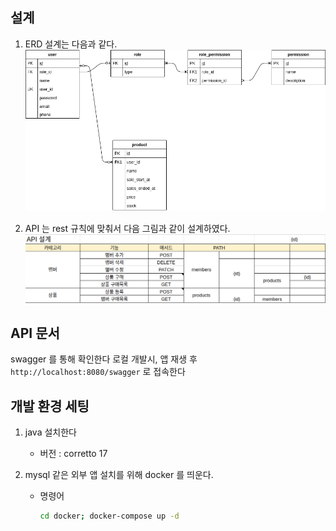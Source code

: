 ## 설계 
1. ERD 설계는 다음과 같다.<br>
   ![erd.png](docs/erd.png)<br>

2. API 는 rest 규칙에 맞춰서 다음 그림과 같이 설계하였다.<br>
   ![rest-api.png](docs/rest-api.png)

## API 문서
swagger 를 통해 확인한다
로컬 개발시, 앱 재생 후 `http://localhost:8080/swagger` 로 접속한다

## 개발 환경 세팅
1. java 설치한다
   * 버전 : corretto 17
   
2. mysql 같은 외부 앱 설치를 위해 docker 를 띄운다.
   * 명령어
     ```bash
     cd docker; docker-compose up -d
     ```